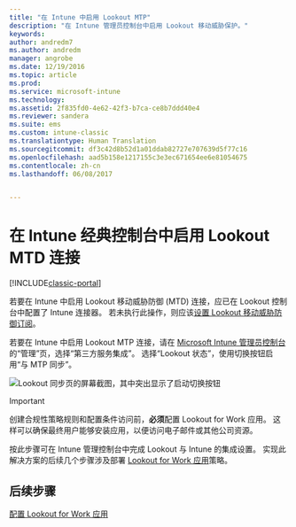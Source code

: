 ```yaml
---
title: "在 Intune 中启用 Lookout MTP"
description: "在 Intune 管理员控制台中启用 Lookout 移动威胁保护。"
keywords: 
author: andredm7
ms.author: andredm
manager: angrobe
ms.date: 12/19/2016
ms.topic: article
ms.prod: 
ms.service: microsoft-intune
ms.technology: 
ms.assetid: 2f835fd0-4e62-42f3-b7ca-ce8b7ddd40e4
ms.reviewer: sandera
ms.suite: ems
ms.custom: intune-classic
ms.translationtype: Human Translation
ms.sourcegitcommit: df3c42d8b52d1a01ddab82727e707639d5f77c16
ms.openlocfilehash: aad5b158e1217155c3e3ec671654ee6e81054675
ms.contentlocale: zh-cn
ms.lasthandoff: 06/08/2017


---
```


# <a name="enable-lookout-mtd-connection-in-the-intune-classic-console"></a>在 Intune 经典控制台中启用 Lookout MTD 连接

[!INCLUDE[classic-portal](../includes/classic-portal.md)]

若要在 Intune 中启用 Lookout 移动威胁防御 (MTD) 连接，应已在 Lookout 控制台中配置了 Intune 连接器。  若未执行此操作，则应该[设置 Lookout 移动威胁防御订阅](setup-your-lookout-mtd-subscription.md)。

若要在 Intune 中启用 Lookout MTP 连接，请在 [Microsoft Intune 管理员控制台](https://manage.microsoft.com)的“管理”页，选择“第三方服务集成”。 选择“Lookout 状态”，使用切换按钮启用“与 MTP 同步”。

![Lookout 同步页的屏幕截图，其中突出显示了启动切换按钮](../media/mtp/lookout-intune-synchronization.png)

>[!IMPORTANT]
> 创建合规性策略规则和配置条件访问前，**必须**配置 Lookout for Work 应用。 这样可以确保最终用户能够安装应用，以便访问电子邮件或其他公司资源。

按此步骤可在 Intune 管理控制台中完成 Lookout 与 Intune 的集成设置。  实现此解决方案的后续几个步骤涉及部署 [Lookout for Work 应用](/intune-classic/deploy-use/device-threat-protection-policy)策略。


## <a name="next-steps"></a>后续步骤
[配置 Lookout for Work 应用](/intune-classic/deploy-use/device-threat-protection-apps)

